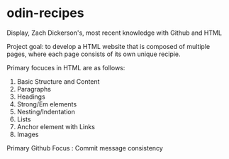 # odin-recipes
Display, Zach Dickerson's, most recent knowledge with Github and HTML

Project goal: to develop a HTML website that is composed of multiple 
pages, where each page consists of its own unique recipie.

Primary focuces in HTML are as follows:
1) Basic Structure and Content
2) Paragraphs
3) Headings
4) Strong/Em elements
5) Nesting/Indentation
6) Lists
7) Anchor element with Links
8) Images

Primary Github Focus : Commit message consistency